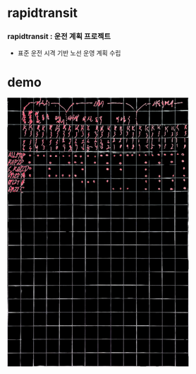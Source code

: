 # rapidtransit
### rapidtransit : 운전 계획 프로젝트
<!--
* *'운전'은 도로 차량의 운전이 아닌 철도 차량의 운전을 의미한다.

* 객체 지향 프로그래밍, 가중치 그래프 이론 기반 철도 환경 구현
* 그래프의 가중치와 차량 성능을 인수로 표준 운전 시격 산출
-->
* 표준 운전 시격 기반 노선 운영 계획 수립
<!--
### 폴더 구분
* static factors : 정적 요소
	* 트랙
	* 정션
	* 역
	* ...
* dynamic factors : 동적 요소
	* 차량
	* 이용객
	* ...
* abstract factors : 추상적 요소
	* 노선
	* 운영 등급
	* ...
* operating factors : 운영과 관련된 요소
	* 표준 운전 시격 알고리즘
	* 열차 투입 알고리즘
* *컴퓨터 과학 분야의 static, dynamic, abstract, operate의 의미와 관련이 없음
### 객체 지향 프로그래밍 이론
* 철도 환경의 요소를 클래스의 객체로 구현했음
### 가중치 그래프 이론
* 정점 : 트랙 위 임의의 한 지점 또는 정션
* 간선 : 트랙
* 가중치 : 트랙 길이
* 표현 : 인접 리스트
	* 간선의 밀도가 낮음-거의 모든 정션이 2개 이하의 정션을 가리킴
	* 2면4선식 역의 인접행렬 밀도 : 8.3%(12 / 144)
	* 실제로는 리스트가 아닌 'has a'관계로, junction의 객체와 track의 객체를 멤버로 가진다.
	* 멤버 변수 접근으로 해당 
### static factors : 정적 요소
* 트랙과 정션
	* 트랙
		* tp*, 플랫폼트랙 : 역내 플랫폼과 대응되는 트랙
		* tt*, 쓰루트랙 : 역내 통과 트랙
		* ts*, 섹션트랙 : 역간 트랙
		* td*, 디포트랙 : 열차 보관 목적의 트랙
		* tc*, 연결트랙 : 위에 해당하지 않는 트랙
	* 정션
		* jp*, 플랫폼정션
		* jt*, 쓰루정션
		* jc*, 연결정션
	* 방향 구분
		* 유향-상행 : 'u'
		* 유향-하행 : 'd'
		* 무향 : 'x'
	* 유/무향 유형
		* 유향트랙
			* 플랫폼트랙
			* 단방향 쓰루트랙
			* 섹션트랙
			* 유향 연결트랙 
		* 무향트랙
			* 양방향 쓰루트랙
			* 디포트랙
			* 무향 연결트랙
		* 유향정션
			* 쓰루정션
			* 플랫폼정션
			* 유향 연결정션
		* 무향정션
			* 무향 연결정션
	* 명명 우선순위 부여 방식
		* 진행방향 도달
		* 내선
* 역
	* 역명
	* 역번호
	* 정션과 트랙 그래프
	* 시간표
### dynamic factors : 동적 요소
* 차량
	* 가속력
	* 감속력
	* 영업 최고 속력
	* 설계 최고 속력
	* 차량 수(칸 수)
* 이용객
	* ...
### abstract factors : 추상적 요소
* 노선
	* 노선 명칭
	* 노선 상징색
	* 통행 방향
	* 역의 동적 배열(상행 종점역의 포인터)
	* 등급
	* 열차
* 운영 등급
	* 등급 명칭
	* 정차역의 동적 배열(상행 종점역의 포인터)
### operating factors : 운영과 관련된 요소
* 표준 운전 시격 알고리즘
	* 인수
		* 출발역
		* 도착역
		* *두 정거장 이상 차이나는 역을 인수로 입력시 '통과' 처리함(급행 운전 시격 산출)
	* 반환
		* 운전 시격
* 열차 투입 알고리즘
	* 인수
		* 투입 시각
		* 차량
	* 반환
		* 없음
	* 디폴트 차량 투입
		* 인수 : 출발역, 도착역
		* 디폴트 정차 위치를 1선으로 설정
	* 다른 등급 차량 투입
		* 인수 : 출발역, 도착역, 플랫폼 위치 정보
		* 외선에 정차하는 경우
### 기타
* 본 프로젝트는 좌측통행 노선에 유리하게 작성되었다.
	* 2면 2선식 역보다 복잡한 역이 거의 없는 대부분의 '도시철도' 유형의 노선은 우측통행(9호선은 제외)이며 노선의 길이가 상대적으로 짧다.
	* 광역 수요 충족을 위한 급행 운영, 일반, 고속 열차 운영등으로 역이 복잡해지는 대부분의 '광역철도', '고속철도', '일반열차' 유형의 노선은 좌측통행이며 노선의 길이가 상대적으로 길다.
	* 따라서, 두 통행방향 중 좌측통행을 표준으로 선정해 프로젝트를 작성했다.
	* junction 클래스
		* 좌측통행 노선에서 분기시 오른쪽이 내선이다.
		* unijunction, trijunction의 멤버 정션은 오른쪽->왼쪽(내선->외선)의 순서를 따름
	* line class
		* 부울형의 통행 방향 멤버 변수
		* true : 좌측통행, false : 우측통행
	* platformtrack class
		* 부울형의 문열림 방향 멤버 변수
		* true : 왼쪽 문열림, false : 오른쪽 문열림
-->
# demo
<img src="demo.png">
